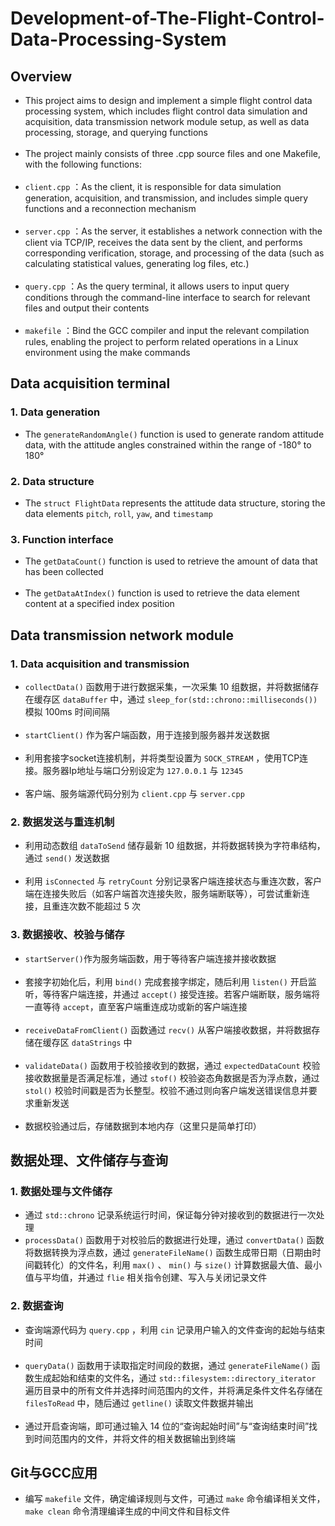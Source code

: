 # Development-of-The-Flight-Control-Data-Processing-System
## Overview
- This project aims to design and implement a simple flight control data processing system, which includes flight control data simulation and acquisition, data transmission network module setup, as well as data processing, storage, and querying functions<br><br>
- The project mainly consists of three .cpp source files and one Makefile, with the following functions:<br><br>
-  `client.cpp` ：As the client, it is responsible for data simulation generation, acquisition, and transmission, and includes simple query functions and a reconnection mechanism<br><br>
-  `server.cpp` ：As the server, it establishes a network connection with the client via TCP/IP, receives the data sent by the client, and performs corresponding verification, storage, and processing of the data (such as calculating statistical values, generating log files, etc.)<br><br>
-  `query.cpp` ：As the query terminal, it allows users to input query conditions through the command-line interface to search for relevant files and output their contents <br><br>
-  `makefile` ：Bind the GCC compiler and input the relevant compilation rules, enabling the project to perform related operations in a Linux environment using the make commands
## Data acquisition terminal
### 1. Data generation  
- The `generateRandomAngle()` function is used to generate random attitude data, with the attitude angles constrained within the range of -180° to 180°
### 2. Data structure
- The `struct FlightData` represents the attitude data structure, storing the data elements `pitch`, `roll`, `yaw`, and `timestamp`
### 3. Function interface
- The `getDataCount()` function is used to retrieve the amount of data that has been collected <br><br>
- The `getDataAtIndex()` function is used to retrieve the data element content at a specified index position
## Data transmission network module
### 1. Data acquisition and transmission
- `collectData()` 函数用于进行数据采集，一次采集 10 组数据，并将数据储存在缓存区 `dataBuffer` 中，通过 `sleep_for(std::chrono::milliseconds())` 模拟 100ms 时间间隔 <br><br>
- `startClient()` 作为客户端函数，用于连接到服务器并发送数据 <br><br>
- 利用套接字socket连接机制，并将类型设置为 `SOCK_STREAM` ，使用TCP连接。服务器Ip地址与端口分别设定为 `127.0.0.1` 与 `12345` <br><br>
- 客户端、服务端源代码分别为 `client.cpp` 与 `server.cpp`
### 2. 数据发送与重连机制
- 利用动态数组 `dataToSend` 储存最新 10 组数据，并将数据转换为字符串结构，通过 `send()` 发送数据 <br><br>
- 利用 `isConnected` 与 `retryCount` 分别记录客户端连接状态与重连次数，客户端在连接失败后（如客户端首次连接失败，服务端断联等），可尝试重新连接，且重连次数不能超过 5 次
### 3. 数据接收、校验与储存
- `startServer()`作为服务端函数，用于等待客户端连接并接收数据 <br><br>
- 套接字初始化后，利用 `bind()` 完成套接字绑定，随后利用 `listen()` 开启监听，等待客户端连接，并通过 `accept()` 接受连接。若客户端断联，服务端将一直等待 `accept`，直至客户端重连成功或新的客户端连接 <br><br>
- `receiveDataFromClient()` 函数通过 `recv()` 从客户端接收数据，并将数据存储在缓存区 `dataStrings` 中 <br><br>
- `validateData()` 函数用于校验接收到的数据，通过 `expectedDataCount` 校验接收数据量是否满足标准，通过 `stof()` 校验姿态角数据是否为浮点数，通过 `stol()` 校验时间戳是否为长整型。校验不通过则向客户端发送错误信息并要求重新发送 <br><br>
- 数据校验通过后，存储数据到本地内存（这里只是简单打印）
## 数据处理、文件储存与查询
### 1. 数据处理与文件储存
- 通过 `std::chrono` 记录系统运行时间，保证每分钟对接收到的数据进行一次处理
- `processData()` 函数用于对校验后的数据进行处理，通过 `convertData()` 函数将数据转换为浮点数，通过 `generateFileName()` 函数生成带日期（日期由时间戳转化）的文件名，利用 `max()` 、 `min()` 与 `size()` 计算数据最大值、最小值与平均值，并通过 `flie` 相关指令创建、写入与关闭记录文件
### 2. 数据查询
- 查询端源代码为 `query.cpp` ，利用 `cin` 记录用户输入的文件查询的起始与结束时间 <br><br>
- `queryData()` 函数用于读取指定时间段的数据，通过 `generateFileName()` 函数生成起始和结束的文件名，通过 `std::filesystem::directory_iterator` 遍历目录中的所有文件并选择时间范围内的文件，并将满足条件文件名存储在 `filesToRead` 中，随后通过 `getline()` 读取文件数据并输出<br><br>
- 通过开启查询端，即可通过输入 14 位的“查询起始时间”与“查询结束时间”找到时间范围内的文件，并将文件的相关数据输出到终端
## Git与GCC应用
- 编写 `makefile` 文件，确定编译规则与文件，可通过 `make` 命令编译相关文件，`make clean` 命令清理编译生成的中间文件和目标文件



  

